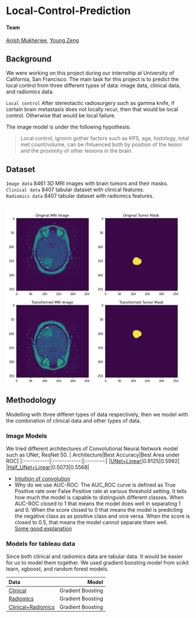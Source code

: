 # Local-Control-Prediction

#### Team
[Anish Mukherjee](https://github.com/anmuai), [Young Zeng](github.com/youngzyx)

## Background
We were working on this project during our internship at University of California, San Francisco. The main task for this project is to predict the local control from three different types of data: image data, clinical data, and radiomics data. <br />

`Local control` After stereotactic radiosurgery such as gamma knife, if certain brain metastasis does not locally recur, then that would be local control. Otherwise that would be local failure.<br />

The image model is under the following hypothesis:
 > Local control, ignorin gother factors such as KPS, age, histology, total met count/volume, can be ifnluenced both by position of the lesion and the proximity  of other leisions in the brain.
  
## Dataset
`Image data` 8461 3D MRI images with brain tumors and their masks. <br />
`Clinical data` 8407 tabular dataset with clinical features. <br />
`Radiomics data` 8407 tabular dataset with radiomics features. <br />

<br/>
<img src = 'img/MRI_img.png' width = '500' >

## Methodology
Modelling with three differet types of data respectively, then we model with the combination of clinical data and other types of data.

### Image Models
We tried different architectures of Convolutional Neural Network model such as UNet, ResNet 50. 
| Architecture|Best Accuracy|Best Area under ROC|
|:-----------|:------------:|:--------:|
|[UNet+Linear](UNet_Linear.ipynb)|0.9125|0.5992|
|[Half_UNet+Linear](Half_UNet_Linear_balancing.ipynb)|0.5073|0.5568|
- [Intuition of convolution](https://towardsdatascience.com/intuitively-understanding-convolutions-for-deep-learning-1f6f42faee1)
- Why do we use AUC-ROC:
  The AUC_ROC curve is defined as True Positive rate over False Positive rate at various threshold setting. It tells how much the model is capable to distinguish different classes. When AUC-ROC closed to 1 that means the model does well in separating 1 and 0. When the score closed to 0 that means the model is predicting the negative class as as positive class and vice versa. When the score is closed to 0.5, that means the model cannot separate them well.<br/>
[Some good explanation](https://towardsdatascience.com/understanding-auc-roc-curve-68b2303cc9c5)

### Models for tableau data
Since both clinical and radiomics data are tabular data. It would be easier for us to model them together. We used gradient boosting model from scikit learn, xgboost, and random forest models.

|Data|Model|
|:---|----:|
|[Clinical](Gradient_Boosting_clinical&radiomic.ipynb)|Gradient Boosting|
|[Radiomics](Gradient_Boosting_clinical&radiomic.ipynb)|Gradient Boosting|
|[Clinical+Radiomics](Gradient_Boosting_clinical&radiomic.ipynb)|Gradient Boosting|
